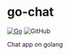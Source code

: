 # go-chat

[![Go](https://github.com/kynmh69/go-chat/actions/workflows/go.yml/badge.svg)](https://github.com/kynmh69/go-chat/actions/workflows/go.yml) ![GitHub](https://img.shields.io/github/license/kynmh69/go-chat)

Chat app on golang

